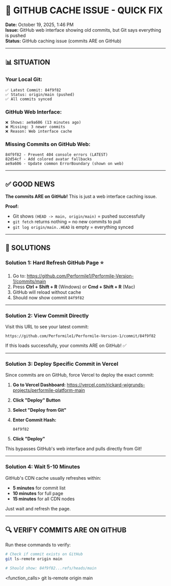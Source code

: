# 🔧 GITHUB CACHE ISSUE - QUICK FIX

**Date:** October 19, 2025, 1:46 PM  
**Issue:** GitHub web interface showing old commits, but Git says everything is pushed  
**Status:** GitHub caching issue (commits ARE on GitHub)

---

## 📊 SITUATION

### **Your Local Git:**
```
✅ Latest Commit: 84f9f82
✅ Status: origin/main (pushed)
✅ All commits synced
```

### **GitHub Web Interface:**
```
❌ Shows: ae9a606 (13 minutes ago)
❌ Missing: 3 newer commits
❌ Reason: Web interface cache
```

### **Missing Commits on GitHub Web:**
```
84f9f82 - Prevent 404 console errors (LATEST)
82d54cf - Add colored avatar fallbacks
ae9a606 - Update common ErrorBoundary (shown on web)
```

---

## ✅ GOOD NEWS

**The commits ARE on GitHub!** This is just a web interface caching issue.

**Proof:**
- Git shows `(HEAD -> main, origin/main)` = pushed successfully
- `git fetch` returns nothing = no new commits to pull
- `git log origin/main..HEAD` is empty = everything synced

---

## 🚀 SOLUTIONS

### **Solution 1: Hard Refresh GitHub Page** ⭐

1. Go to: https://github.com/Performile1/Performile-Version-1/commits/main
2. Press **Ctrl + Shift + R** (Windows) or **Cmd + Shift + R** (Mac)
3. GitHub will reload without cache
4. Should now show commit `84f9f82`

---

### **Solution 2: View Commit Directly**

Visit this URL to see your latest commit:
```
https://github.com/Performile1/Performile-Version-1/commit/84f9f82
```

If this loads successfully, your commits ARE on GitHub! ✅

---

### **Solution 3: Deploy Specific Commit in Vercel**

Since commits are on GitHub, force Vercel to deploy the exact commit:

1. **Go to Vercel Dashboard:**
   https://vercel.com/rickard-wigrunds-projects/performile-platform-main

2. **Click "Deploy" Button**

3. **Select "Deploy from Git"**

4. **Enter Commit Hash:**
   ```
   84f9f82
   ```

5. **Click "Deploy"**

This bypasses GitHub's web interface and pulls directly from Git!

---

### **Solution 4: Wait 5-10 Minutes**

GitHub's CDN cache usually refreshes within:
- **5 minutes** for commit list
- **10 minutes** for full page
- **15 minutes** for all CDN nodes

Just wait and refresh the page.

---

## 🔍 VERIFY COMMITS ARE ON GITHUB

Run these commands to verify:

```bash
# Check if commit exists on GitHub
git ls-remote origin main

# Should show: 84f9f82...refs/heads/main
```

<function_calls>
<invoke name="run_command">
<parameter name="CommandLine">git ls-remote origin main
